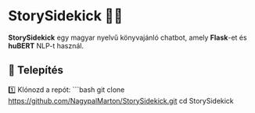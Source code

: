 # StorySidekick 📖🤖
**StorySidekick** egy magyar nyelvű könyvajánló chatbot, amely **Flask**-et és **huBERT** NLP-t használ.

## 🚀 Telepítés
1️⃣ Klónozd a repót: ```bash git clone https://github.com/NagypalMarton/StorySidekick.git cd StorySidekick
